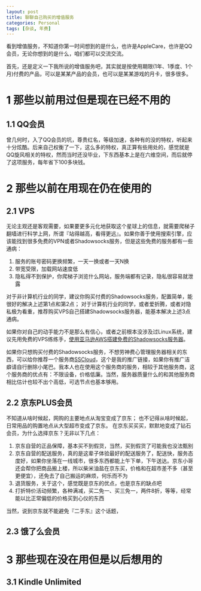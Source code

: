 ```yaml
---
layout: post
title: 聊聊自己购买的增值服务
categories: Personal
tags: [杂谈, 年费]
---
```


看到增值服务，不知道你第一时间想到的是什么，也许是AppleCare，也许是QQ会员，无论你想到的是什么，咱们都可以交流交流。

首先，还是定义一下我所说的增值服务吧，其实就是按使用期限(1年、1季度、1个月)付费的产品，可以是某某产品的会员，也可以是某某游戏的月卡，很多很多。

# 1 那些以前用过但是现在已经不用的

## 1.1 QQ会员

曾几何时，入了QQ会员的坑，尊贵红名，等级加速，各种有的没的特权，听起来十分炫酷。后来自己权衡了一下，这么多的特权，真正算有些用处的，感觉就是QQ旋风相关的特权，然而当时还没毕业，下东西基本上是在六维空间，而后就停了这项服务，每年省下100多块钱。

# 2 那些以前在用现在仍在使用的

## 2.1 VPS

无论主观还是客观需要，如果要更多元化地获取这个星球上的信息，就需要爬梯子翻墙进行科学上网，所谓『站得越高，看得更远』。如果你善于使用搜索引擎，应该能找到很多免费的VPN或者Shadowsocks服务，但是这些免费的服务都有一些通病：  
1. 服务的账号密码更换频繁，一天一换或者一天N换
2. 带宽受限，加载网站速度低
3. 隐私得不到保护，你爬梯子浏览什么网站，服务端都有记录，隐私很容易就泄露

对于非计算机行业的同学，建议你购买付费的Shadowsocks服务，配置简单，能很好的解决上述第1点和第2点；
对于计算机行业的同学，或者爱折腾，或者对隐私极为看重，推荐购买VPS自己搭建Shadowsocks服务器，能基本解决上述3点通病。

如果你对自己的动手能力不是那么有信心，或者之前根本没涉及过Linux系统，建议先用免费的VPS练练手，[使用亚马逊AWS搭建免费的Shadowsocks服务器](http://celerysoft.github.io/2016-01-15.html)。

如果你只想购买付费的Shadowsocks服务，不想劳神费心管理服务器相关的东西，可以给你推荐一个服务商[SSCloud](https://www.sscloud.me/aff.php?aff=144)，这个是我的推广链接，如果你有推广洁癖请自行删除小尾巴。我本人也在使用这个服务商的服务，相较于其他服务商，这个服务商的优点有：不限设备，价格低廉。当然，服务器质量什么的和其他服务商相比估计也较不出个高低，可选节点也基本够用。

## 2.2 京东PLUS会员

不知道从啥时候起，网购的主要地点从淘宝变成了京东；
也不记得从啥时候起，日常用品的购置地点从大型超市变成了京东。
在京东买买买，默默地变成了钻石会员，为什么选择京东？无非以下几点：  
1. 京东自营的正品保障，基本买不到假货，当然，买到假货了可能我也没法甄别
2. 京东自营的配送服务，真的是这辈子体验最好的配送服务了，配送快，服务态度好，如果你坐落在一线城市，很多东西都能上午下单，下午送达。京东小哥还会帮你把商品搬上楼，所以柴米油盐在京东买，价格和在超市差不多（甚至更便宜），还免去了自己搬运的麻烦，何乐而不为
3. 退货服务，关于这个，感觉既是京东的优点，也是京东的缺点吧
4. 打折特价活动频繁，各种满减，买二免一、买三免一，两件8折，等等，经常能以比正常偏低的价格买到心仪的东西

当然，说到京东就不能避免『二手东』这个话题，

## 2.3 饿了么会员

# 3 那些现在没在用但是以后想用的

## 3.1 Kindle Unlimited
